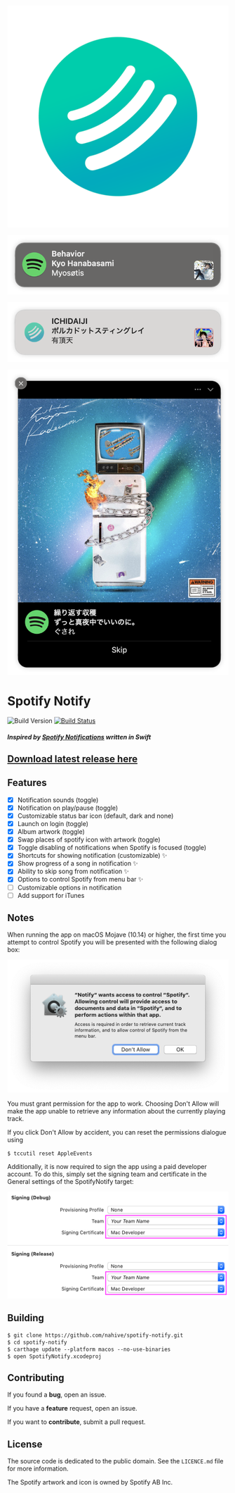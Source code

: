 
<p align="center"><img src="https://raw.githubusercontent.com/nahive/spotify-notify/master/logo.png" alt="Spotify Notify"/></p>
<p align="center"><img src="https://raw.githubusercontent.com/nahive/spotify-notify/master/p1.png" alt="normal dark mode"/></p>
<p align="center"><img src="https://raw.githubusercontent.com/nahive/spotify-notify/master/p2.png" alt="normal light mode"/></p>
<p align="center"><img src="https://raw.githubusercontent.com/nahive/spotify-notify/master/p3.png" alt="extended dark mode"/></p>

# Spotify Notify
![Build Version](https://img.shields.io/github/release/nahive/spotify-notify.svg)
[![Build Status](https://travis-ci.org/nahive/spotify-notify.png?branch=master)](https://travis-ci.org/nahive/spotify-notify)
##### *Inspired by [Spotify Notifications](https://github.com/citruspi/Spotify-Notifications) written in Swift*

## [Download latest release here](https://github.com/nahive/spotify-notify/releases)

## Features

- [x] Notification sounds (toggle)
- [x] Notification on play/pause (toggle)
- [x] Customizable status bar icon (default, dark and none)
- [x] Launch on login (toggle)
- [x] Album artwork (toggle)
- [x] Swap places of spotify icon with artwork (toggle)
- [x] Toggle disabling of notifications when Spotify is focused (toggle)
- [x] Shortcuts for showing notification (customizable) ✨
- [x] Show progress of a song in notification ✨
- [x] Ability to skip song from notification ✨
- [x] Options to control Spotify from menu bar ✨
- [ ] Customizable options in notification
- [ ] Add support for iTunes

## Notes

When running the app on macOS Mojave (10.14) or higher, the first time you attempt to control Spotify you will be presented with the following dialog box:

<p align="center"><img src="docs/authorisation.png" alt="Authorisation"/></p>

You must grant permission for the app to work. Choosing Don't Allow will make the app unable to retrieve any information about the currently playing track.

If you click Don't Allow by accident, you can reset the permissions dialogue using

```
$ tccutil reset AppleEvents
```

Additionally, it is now required to sign the app using a paid developer account. To do this, simply set the signing team and certificate in the General settings of the SpotifyNotify target:

<p align="center"><img src="docs/signing.png" alt="Signing"/></p>

## Building

```
$ git clone https://github.com/nahive/spotify-notify.git
$ cd spotify-notify
$ carthage update --platform macos --no-use-binaries
$ open SpotifyNotify.xcodeproj
```

## Contributing

If you found a **bug**, open an issue.

If you have a **feature** request, open an issue.

If you want to **contribute**, submit a pull request.

## License

The source code is dedicated to the public domain. See the `LICENCE.md` file for
more information.

The Spotify artwork and icon is owned by Spotify AB Inc.

